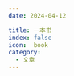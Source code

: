 ```yaml
---
date: 2024-04-12

title: 一本书
index: false
icon:  book
category:
  - 文章
---
```


<Catalog />

<!-- more

## 主要内容

- [第一章](第一章.md)
- [三体](三体.md)
- [魔方](魔方.md)
- [用latex写的一本书](用latex写的一本书.md)
- [20240418](20240418.md)
- [20240420](20240420.md)
- [20240421](20240421.md)
- [20240422](20240422.md)
- [20240423](20240423.md)
- [20240424](20240424.md)

- ... -->





